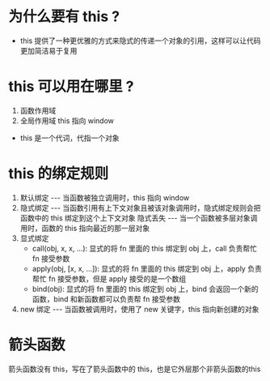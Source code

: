 # 为什么要有 this ?
- this 提供了一种更优雅的方式来隐式的传递一个对象的引用，这样可以让代码更加简洁易于复用

# this 可以用在哪里 ?
1. 函数作用域
2. 全局作用域 this 指向 window

- this 是一个代词，代指一个对象

# this 的绑定规则
1. 默认绑定 --- 当函数被独立调用时，this 指向 window
2. 隐式绑定 --- 当函数引用有上下文对象且被该对象调用时，隐式绑定规则会把函数中的 this 绑定到这个上下文对象
   隐式丢失 --- 当一个函数被多层对象调用时，函数的 this 指向最近的那一层对象
3. 显式绑定
   - call(obj, x, x, ...): 显式的将 fn 里面的 this 绑定到 obj 上，call 负责帮忙 fn 接受参数
   - apply(obj, [x, x, ...]): 显式的将 fn 里面的 this 绑定到 obj 上，apply 负责帮忙 fn 接受参数，但是 apply 接受的是一个数组
   - bind(obj): 显式的将 fn 里面的 this 绑定到 obj 上，bind 会返回一个新的函数，bind 和新函数都可以负责帮 fn 接受参数
4. new 绑定 --- 当函数被调用时，使用了 new 关键字，this 指向新创建的对象

# 箭头函数
箭头函数没有 this，写在了箭头函数中的 this，也是它外层那个非箭头函数的this